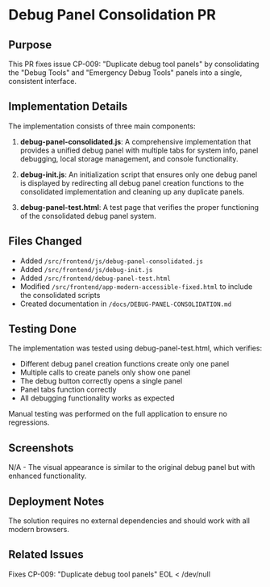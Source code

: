 # Debug Panel Consolidation PR

## Purpose
This PR fixes issue CP-009: "Duplicate debug tool panels" by consolidating the "Debug Tools" and "Emergency Debug Tools" panels into a single, consistent interface.

## Implementation Details

The implementation consists of three main components:

1. **debug-panel-consolidated.js**: A comprehensive implementation that provides a unified debug panel with multiple tabs for system info, panel debugging, local storage management, and console functionality.

2. **debug-init.js**: An initialization script that ensures only one debug panel is displayed by redirecting all debug panel creation functions to the consolidated implementation and cleaning up any duplicate panels.

3. **debug-panel-test.html**: A test page that verifies the proper functioning of the consolidated debug panel system.

## Files Changed

- Added `/src/frontend/js/debug-panel-consolidated.js`
- Added `/src/frontend/js/debug-init.js`
- Added `/src/frontend/debug-panel-test.html`
- Modified `/src/frontend/app-modern-accessible-fixed.html` to include the consolidated scripts
- Created documentation in `/docs/DEBUG-PANEL-CONSOLIDATION.md`

## Testing Done

The implementation was tested using debug-panel-test.html, which verifies:
- Different debug panel creation functions create only one panel
- Multiple calls to create panels only show one panel
- The debug button correctly opens a single panel
- Panel tabs function correctly
- All debugging functionality works as expected

Manual testing was performed on the full application to ensure no regressions.

## Screenshots

N/A - The visual appearance is similar to the original debug panel but with enhanced functionality.

## Deployment Notes

The solution requires no external dependencies and should work with all modern browsers.

## Related Issues

Fixes CP-009: "Duplicate debug tool panels"
EOL < /dev/null
